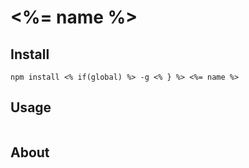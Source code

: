 <%= name %>
===

Install
---

`npm install <% if(global) %> -g <% } %> <%= name %>`

Usage
---

```javascript

```

About
---
